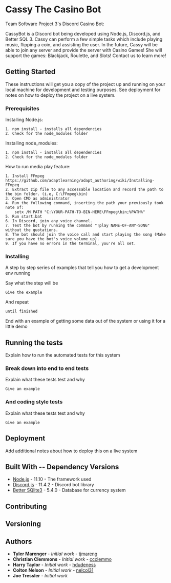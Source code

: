 # Cassy The Casino Bot

Team Software Project 3's Discord Casino Bot:

CassyBot is a Discord bot being developed using Node.js, Discord.js, and Better SQL 3. Cassy can perform a few simple tasks which include playing music, flipping a coin, and assisting the user. In the future, Cassy will be able to join any server and provide the server with Casino Games! She will support the games: Blackjack, Roulette, and Slots! Contact us to learn more!

## Getting Started

These instructions will get you a copy of the project up and running on your local machine for development and testing purposes. See deployment for notes on how to deploy the project on a live system.

### Prerequisites

Installing Node.js:

```
1. npm install - installs all dependencies
2. Check for the node_modules folder
```

Installing node_modules:

```
1. npm install - installs all dependencies
2. Check for the node_modules folder
```
How to run media play feature:

```
1. Install FFmpeg https://github.com/adaptlearning/adapt_authoring/wiki/Installing-FFmpeg
2. Extract zip file to any accessable location and record the path to the bin folder. (i.e, C:\FFmpeg\bin)
3. Open CMD as administrator
4. Run the following command, inserting the path your previously took note of: 
	setx /M PATH "C:\YOUR-PATH-TO-BIN-HERE\FFmpeg\bin;%PATH%"
5. Run start.bat
6. In Discord, join any voice channel.
7. Test the bot by running the command "!play NAME-OF-ANY-SONG" without the quotations.
8. The bot should join the voice call and start playing the song (Make sure you have the bot's voice volume up).
9. If you have no errors in the terminal, you're all set.
```

### Installing

A step by step series of examples that tell you how to get a development env running

Say what the step will be

```
Give the example
```

And repeat

```
until finished
```

End with an example of getting some data out of the system or using it for a little demo

## Running the tests

Explain how to run the automated tests for this system

### Break down into end to end tests

Explain what these tests test and why

```
Give an example
```

### And coding style tests

Explain what these tests test and why

```
Give an example
```

## Deployment

Add additional notes about how to deploy this on a live system

## Built With -- Dependency Versions

* [Node.js](https://nodejs.org/en/) - 11.10 - The framework used
* [Discord.js](https://discord.js.org/#/) - 11.4.2 - Discord bot library 
* [Better SQlite3](https://github.com/JoshuaWise/better-sqlite3) - 5.4.0 - Database for currency system

## Contributing


## Versioning


## Authors

* **Tyler Marenger** - *Initial work* - [tjmareng](https://github.com/tjmareng)
* **Christian Clemmons** - *Initial work* - [ccclemmo](https://github.com/ccclemmo)
* **Harry Taylor** - *Initial work* - [hdudeness](https://github.com/hdudeness)
* **Colton Nelson** - *Initial work* - [nelcol31](https://github.com/nelcol31)
* **Joe Tressler** - *Initial work*
